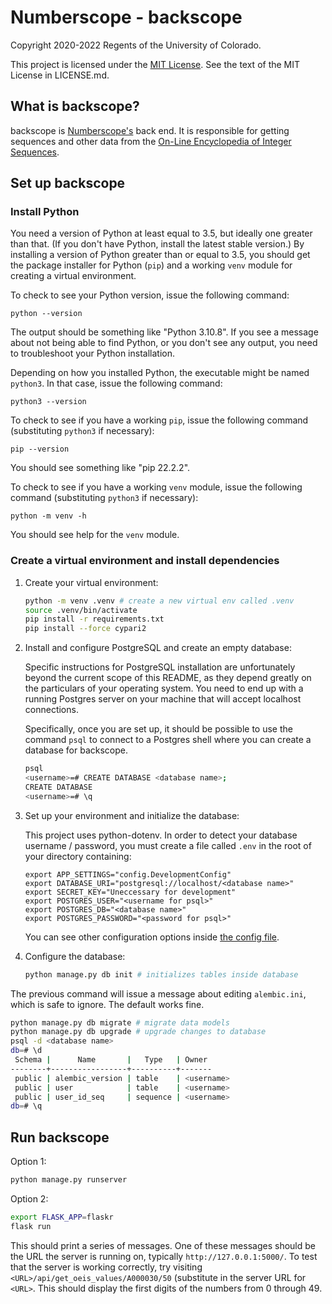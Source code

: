 # Numberscope - backscope

Copyright 2020-2022 Regents of the University of Colorado.

This project is licensed under the
[MIT License](https://opensource.org/licenses/MIT). See the text of the MIT
License in LICENSE.md.

## What is backscope?

backscope is [Numberscope's](https://numberscope.colorado.edu) back end. It is
responsible for getting sequences and other data from the [On-Line Encyclopedia
of Integer Sequences](https://oeis.org).

## Set up backscope

### Install Python

You need a version of Python at least equal to 3.5, but ideally one greater than
that. (If you don't have Python, install the latest stable version.) By
installing a version of Python greater than or equal to 3.5, you should get
the package installer for Python (`pip`) and a working `venv` module for
creating a virtual environment.

To check to see your Python version, issue the following command:

```shell
python --version
```

The output should be something like "Python 3.10.8". If you see a message about
not being able to find Python, or you don't see any output, you need to
troubleshoot your Python installation.

Depending on how you installed Python, the executable might be named `python3`.
In that case, issue the following command:

```shell
python3 --version
```

To check to see if you have a working `pip`, issue the following
command (substituting `python3` if necessary):

```shell
pip --version
```

You should see something like "pip 22.2.2".

To check to see if you have a working `venv` module, issue the following
command (substituting `python3` if necessary):

```shell
python -m venv -h
```

You should see help for the `venv` module.

### Create a virtual environment and install dependencies

1. Create your virtual environment:

   ```bash
   python -m venv .venv # create a new virtual env called .venv
   source .venv/bin/activate
   pip install -r requirements.txt
   pip install --force cypari2
   ```

2. Install and configure PostgreSQL and create an empty database:

   Specific instructions for PostgreSQL installation are unfortunately beyond
   the current scope of this README, as they depend greatly on the particulars
   of your operating system. You need to end up with a running
   Postgres server on your machine that will accept localhost connections.

   Specifically, once you are set up, it should be possible to use the command
   `psql` to connect to a Postgres shell where you can create a database for
   backscope.

   ```bash
   psql
   <username>=# CREATE DATABASE <database name>;
   CREATE DATABASE
   <username>=# \q
   ```

3. Set up your environment and initialize the database:

   This project uses python-dotenv. In order to detect your database
   username / password, you must create a file called `.env` in the root
   of your directory containing:

   ```
   export APP_SETTINGS="config.DevelopmentConfig"
   export DATABASE_URI="postgresql://localhost/<database name>"
   export SECRET_KEY="Uneccessary for development"
   export POSTGRES_USER="<username for psql>"
   export POSTGRES_DB="<database name>"
   export POSTGRES_PASSWORD="<password for psql>"
   ```

   You can see other configuration options inside
   [the config file](./flaskr/config.py).

4. Configure the database:

   ```bash
   python manage.py db init # initializes tables inside database
   ```

  The previous command will issue a message about editing
  `alembic.ini`, which is safe to ignore. The default works fine.
   
   ```bash
   python manage.py db migrate # migrate data models
   python manage.py db upgrade # upgrade changes to database
   psql -d <database name>
   db=# \d
    Schema |      Name       |   Type   | Owner
   --------+-----------------+----------+-------
    public | alembic_version | table    | <username>
    public | user            | table    | <username>
    public | user_id_seq     | sequence | <username>
   db=# \q
   ```

## Run backscope

Option 1:
```bash
python manage.py runserver
```

Option 2:
```bash
export FLASK_APP=flaskr
flask run
```

This should print a series of messages. One of these
messages should be the URL the server is running on, typically
`http://127.0.0.1:5000/`. To test that the server is working correctly,
try visiting `<URL>/api/get_oeis_values/A000030/50` (substitute in the server
URL for `<URL>`. This should display the first digits of the numbers from
0 through 49.